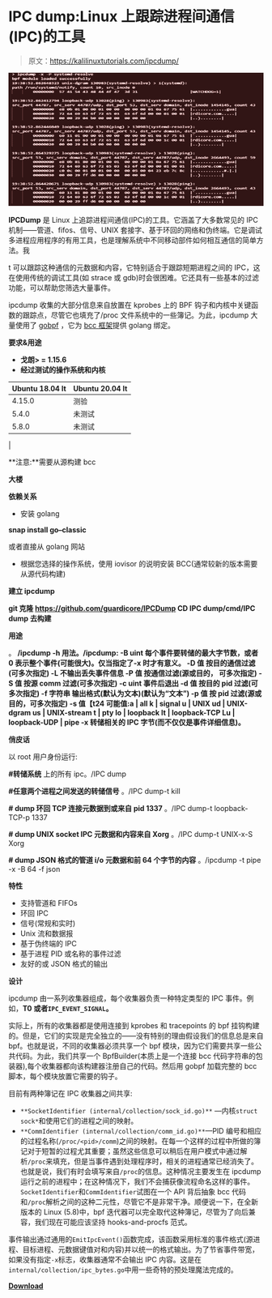 # IPC dump:Linux 上跟踪进程间通信(IPC)的工具

> 原文：<https://kalilinuxtutorials.com/ipcdump/>

[![IPCDump : Tool For Tracing Interprocess Communication (IPC) On Linux](img/bf349fd24e0b570dff6039e36868ac12.png "IPCDump : Tool For Tracing Interprocess Communication (IPC) On Linux")](https://1.bp.blogspot.com/-03ksFC_xw1M/YImpojhnZ8I/AAAAAAAAI5Q/zQADAp8b1Sw2Ks-cdVeHeY-r0KjOoT8AgCLcBGAsYHQ/s728/IPCDump%25281%2529.png)

**IPCDump** 是 Linux 上追踪进程间通信(IPC)的工具。它涵盖了大多数常见的 IPC 机制——管道、fifos、信号、UNIX 套接字、基于环回的网络和伪终端。它是调试多进程应用程序的有用工具，也是理解系统中不同移动部件如何相互通信的简单方法。我

t 可以跟踪这种通信的元数据和内容，它特别适合于跟踪短期进程之间的 IPC，这在使用传统的调试工具(如 strace 或 gdb)时会很困难。它还具有一些基本的过滤功能，可以帮助您筛选大量事件。

ipcdump 收集的大部分信息来自放置在 kprobes 上的 BPF 钩子和内核中关键函数的跟踪点，尽管它也填充了/proc 文件系统中的一些簿记。为此，ipcdump 大量使用了 [gobpf](https://github.com/iovisor/gobpf) ，它为 [bcc 框架](https://github.com/iovisor/bcc)提供 golang 绑定。

**要求&用途**

*   **戈朗> = 1.15.6**
*   **经过测试的操作系统和内核**

| Ubuntu 18.04 lt | Ubuntu 20.04 lt |
| --- | --- |
| 4.15.0 | 测验 | 未测试 |
| 5.4.0 | 未测试 | 测验 |
| 5.8.0 | 未测试 | 已测试*
 |

**注意:**需要从源构建 bcc

**大楼**

**依赖关系**

*   安装 golang

**snap install go–classic**

或者直接从 golang 网站

*   根据您选择的操作系统，使用 iovisor 的说明安装 BCC(通常较新的版本需要从源代码构建)

**建立 ipcdump**

**git 克隆 https://github.com/guardicore/IPCDump
CD IPC dump/cmd/IPC dump
去构建**

**用途**

。 **/ipcdump -h
用法。/ipcdump:
-B uint
每个事件要转储的最大字节数，或者 0 表示整个事件(可能很大)。仅当指定了-x 时才有意义。
-D 值
按目的通信过滤(可多次指定)
-L 不输出丢失事件信息
-P 值
按通信过滤(源或目的， 可多次指定)
-S 值
按源 comm 过滤(可多次指定)
-c uint
事件后退出
-d 值
按目的 pid 过滤(可多次指定)
-f 字符串
输出格式(默认为文本)(默认为“文本”)
-p 值
按 pid 过滤(源或目的，可多次指定)
-s 值【t24
可能值:a | all k | signal u | UNIX ud | UNIX-dgram us | UNIX-stream t | pty lo | loopback lt | loopback-TCP Lu | loopback-UDP | pipe
-x 转储相关的 IPC 字节(而不仅仅是事件详细信息)。**

**俏皮话**

以 root 用户身份运行:

**#转储系统**
上的所有 ipc。/IPC dump

**#任意两个进程之间发送的转储信号**
。/IPC dump-t kill

**# dump 环回 TCP 连接元数据到或来自 pid 1337**
。/IPC dump-t loopback-TCP-p 1337

**# dump UNIX socket IPC 元数据和内容来自 Xorg**
。/IPC dump-t UNIX-x-S Xorg

**# dump JSON 格式的管道 i/o 元数据和前 64 个字节的内容**
。/ipcdump -t pipe -x -B 64 -f json

**特性**

*   支持管道和 FIFOs
*   环回 IPC
*   信号(常规和实时)
*   Unix 流和数据报
*   基于伪终端的 IPC
*   基于进程 PID 或名称的事件过滤
*   友好的或 JSON 格式的输出

**设计**

ipcdump 由一系列收集器组成，每个收集器负责一种特定类型的 IPC 事件。例如，**T0 或者`IPC_EVENT_SIGNAL`。**

实际上，所有的收集器都是使用连接到 kprobes 和 tracepoints 的 bpf 挂钩构建的。但是，它们的实现是完全独立的——没有特别的理由假设我们的信息总是来自 bpf。也就是说，不同的收集器必须共享一个 bpf 模块，因为它们需要共享一些公共代码。为此，我们共享一个 BpfBuilder(本质上是一个连接 bcc 代码字符串的包装器),每个收集器都向该构建器注册自己的代码。然后用 gobpf 加载完整的 bcc 脚本，每个模块放置它需要的钩子。

目前有两种簿记在 IPC 收集器之间共享:

*   `**SocketIdentifier (internal/collection/sock_id.go)**` —内核`struct sock*`和使用它们的进程之间的映射。
*   `**CommIdentifier (internal/collection/comm_id.go)**`—PID 编号和相应的过程名称(`/proc/<pid>/comm`)之间的映射。在每一个这样的过程中所做的簿记对于短暂的过程尤其重要；虽然这些信息可以稍后在用户模式中通过解析`/proc`来填充，但是当事件遇到处理程序时，相关的进程通常已经消失了。也就是说，我们有时会填写来自`/proc`的信息。这种情况主要发生在 ipcdump 运行之前的进程中；在这种情况下，我们不会捕获像流程命名这样的事件。`SocketIdentifier`和`CommIdentifier`试图在一个 API 背后抽象 bcc 代码和`/proc`解析之间的这种二元性，尽管它不是非常干净。顺便说一下，在全新版本的 Linux (5.8)中，bpf 迭代器可以完全取代这种簿记，尽管为了向后兼容，我们现在可能应该坚持 hooks-and-procfs 范式。

事件输出通过通用的`EmitIpcEvent()`函数完成，该函数采用标准的事件格式(源进程、目标进程、元数据键值对和内容)并以统一的格式输出。为了节省事件带宽，如果没有指定`-x`标志，收集器通常不会输出 IPC 内容。这是在`internal/collection/ipc_bytes.go`中用一些奇特的预处理魔法完成的。

[**Download**](https://github.com/guardicore/IPCDump)